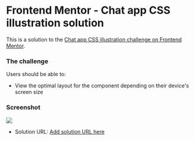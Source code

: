 # Frontend Mentor - Chat app CSS illustration solution

This is a solution to the [Chat app CSS illustration challenge on Frontend Mentor](https://www.frontendmentor.io/challenges/chat-app-css-illustration-O5auMkFqY).

### The challenge

Users should be able to:

- View the optimal layout for the component depending on their device's screen size

### Screenshot

![](screenshot.png)


- Solution URL: [Add solution URL here](https://your-solution-url.com)
